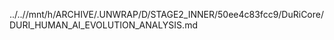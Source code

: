../..//mnt/h/ARCHIVE/.UNWRAP/D/STAGE2_INNER/50ee4c83fcc9/DuRiCore/DURI_HUMAN_AI_EVOLUTION_ANALYSIS.md